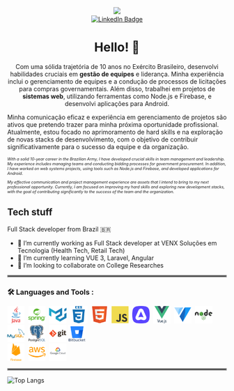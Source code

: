 <div id="header" align="center">
  <img src="https://media0.giphy.com/media/v1.Y2lkPTc5MGI3NjExOWN6N2t6bjB3dmo4d201NG1sbDk2bm90bmRmNXdsdDJ5ZnB1d3dqdiZlcD12MV9pbnRlcm5hbF9naWZfYnlfaWQmY3Q9Zw/dZX3AduGrY3uJ7qCsx/giphy.webp" width="300"/>
</div>

<div id="badges" align="center">
  <a href="https://www.linkedin.com/in/luiz-fernando-mota-carvalho-82a34b8a/">
    <img src="https://img.shields.io/badge/LinkedIn-blue?style=for-the-badge&logo=linkedin&logoColor=white" alt="LinkedIn Badge"/>
  </a>
  <h1>Hello! 👋</h1>
  <p style="text-align:">
    Com uma sólida trajetória de 10 anos no Exército Brasileiro, desenvolvi habilidades cruciais em <b>gestão de equipes</b> e liderança. Minha experiência inclui o gerenciamento de equipes e a condução de processos de licitações para compras governamentais. Além disso, trabalhei em projetos de <b>sistemas web</b>, utilizando ferramentas como Node.js e Firebase, e desenvolvi aplicações para Android.
  </p>
  <p style="text-align: left; ">
    Minha comunicação eficaz e experiência em gerenciamento de projetos são ativos que pretendo trazer para minha próxima oportunidade profissional. Atualmente, estou focado no aprimoramento de hard skills e na exploração de novas stacks de desenvolvimento, com o objetivo de contribuir significativamente para o sucesso da equipe e da organização.
  </p>

 <p style="font-size: 9px; font-style: italic; text-align: left;">
    With a solid 10-year career in the Brazilian Army, I have developed crucial skills in team management and leadership. My experience includes managing teams and conducting bidding processes for government procurement. In addition, I have worked on web systems projects, using tools such as Node.js and Firebase, and developed applications for Android.
  </p>
  <p style="font-size: 9px; font-style: italic; text-align: left;">
    My effective communication and project management experience are assets that I intend to bring to my next professional opportunity. Currently, I am focused on improving my hard skills and exploring new development stacks, with the goal of contributing significantly to the success of the team and the organization.
  </p>

</div>

## Tech stuff 

Full Stack developer from Brazil 🇧🇷

- 🔭 I’m currently working as Full Stack developer at VENX Soluções em Tecnologia (Health Tech, Retail Tech)
- 🌱 I’m currently learning VUE 3, Laravel, Angular
- 👯 I’m looking to collaborate on College Researches

<hr style="border:2px solid gray">

### :hammer_and_wrench: Languages and Tools :
<div>
  <img src="https://github.com/devicons/devicon/blob/master/icons/java/java-original-wordmark.svg" title="Java" alt="Java" width="40" height="40"/>&nbsp;
  <img src="https://github.com/devicons/devicon/blob/master/icons/spring/spring-original-wordmark.svg" title="Spring" alt="Spring" width="40" height="40"/>&nbsp;
  <img src="https://github.com/devicons/devicon/blob/master/icons/materialui/materialui-original.svg" title="Material UI" alt="Material UI" width="40" height="40"/>&nbsp;
  <img src="https://github.com/devicons/devicon/blob/master/icons/css3/css3-plain-wordmark.svg"  title="CSS3" alt="CSS" width="40" height="40"/>&nbsp;
  <img src="https://github.com/devicons/devicon/blob/master/icons/html5/html5-original.svg" title="HTML5" alt="HTML" width="40" height="40"/>&nbsp;
  <img src="https://github.com/devicons/devicon/blob/master/icons/javascript/javascript-original.svg" title="JavaScript" alt="JavaScript" width="40" height="40"/>&nbsp;
  <img src="https://github.com/devicons/devicon/blob/master/icons/adonisjs/adonisjs-original.svg" title="Adonis" alt="adonis" width="40" height="40"/>&nbsp;
  <img src="https://github.com/devicons/devicon/blob/master/icons/vuejs/vuejs-original-wordmark.svg" title="Vue"  alt="Vue" width="40" height="40"/>&nbsp;
  <img src="https://github.com/devicons/devicon/blob/master/icons/vuetify/vuetify-original.svg" title="Vue"  alt="Vue" width="40" height="40"/>&nbsp;
  <img src="https://github.com/devicons/devicon/blob/master/icons/nodejs/nodejs-original-wordmark.svg" title="NodeJS" alt="NodeJS" width="40" height="40"/>&nbsp;
  <img src="https://github.com/devicons/devicon/blob/master/icons/mysql/mysql-original-wordmark.svg" title="MySQL"  alt="MySQL" width="40" height="40"/>&nbsp;
  <img src="https://github.com/devicons/devicon/blob/master/icons/postgresql/postgresql-original-wordmark.svg" title="Postgres"  alt="Postgres" width="40" height="40"/>&nbsp;
  <img src="https://github.com/devicons/devicon/blob/master/icons/git/git-original-wordmark.svg" title="Git" alt="Git" width="40" height="40"/>
  <img src="https://github.com/devicons/devicon/blob/master/icons/bitbucket/bitbucket-original-wordmark.svg" title="Git" alt="Git" width="40" height="40"/>
</div>

<div>
  <img src="https://github.com/devicons/devicon/blob/master/icons/firebase/firebase-plain-wordmark.svg" title="Firebase" alt="Firebase" width="40" height="40"/>&nbsp;
  <img src="https://github.com/devicons/devicon/blob/master/icons/amazonwebservices/amazonwebservices-plain-wordmark.svg" title="AWS" alt="AWS" width="40" height="40"/>&nbsp;
  <img src="https://github.com/devicons/devicon/blob/master/icons/googlecloud/googlecloud-original-wordmark.svg" title="GCP" alt="GCP" width="40" height="40"/>&nbsp;
</div>

<hr style="border:2px solid gray">

![Top Langs](https://github-readme-stats.vercel.app/api/top-langs/?username=fernandoMota93&layout=compact&theme=dark)
